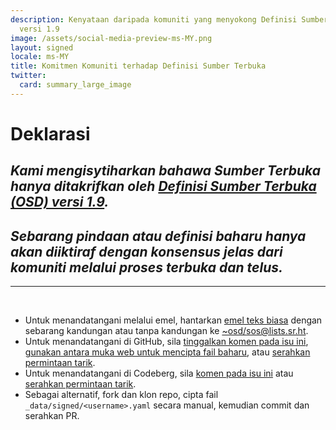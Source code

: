 ```yaml
---
description: Kenyataan daripada komuniti yang menyokong Definisi Sumber Terbuka (OSD)
  versi 1.9
image: /assets/social-media-preview-ms-MY.png
layout: signed
locale: ms-MY
title: Komitmen Komuniti terhadap Definisi Sumber Terbuka
twitter:
  card: summary_large_image
---
```

# **Deklarasi**

## *Kami mengisytiharkan bahawa Sumber Terbuka hanya ditakrifkan oleh [Definisi Sumber Terbuka (OSD) versi 1.9](https://opensourcedefinition.org/).*

## *Sebarang pindaan atau definisi baharu hanya akan diiktiraf dengan konsensus jelas dari komuniti melalui proses terbuka dan telus.*

---
<br>

- Untuk menandatangani melalui emel, hantarkan [emel teks biasa](https://useplaintext.email/) dengan sebarang kandungan atau tanpa kandungan ke [~osd/sos@lists.sr.ht](mailto:~osd/sos@lists.sr.ht).
- Untuk menandatangani di GitHub, sila [tinggalkan komen pada isu ini](https://github.com/OpenSourceDefinition/sos/issues/1), [gunakan antara muka web untuk mencipta fail baharu](https://github.com/OpenSourceDefinition/sos/new/main/_data/signed), atau [serahkan permintaan tarik](https://github.com/OpenSourceDefinition/sos/pulls).
- Untuk menandatangani di Codeberg, sila [komen pada isu ini](https://codeberg.org/osd/sos/issues/1) atau [serahkan permintaan tarik](https://codeberg.org/osd/sos/pulls).
- Sebagai alternatif, fork dan klon repo, cipta fail `_data/signed/<username>.yaml` secara manual, kemudian commit dan serahkan PR.